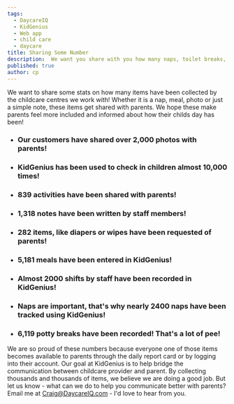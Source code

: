 ```yaml
---
tags:
  - DaycareIQ
  - KidGenius
  - Web app
  - child care
  - daycare
title: Sharing Some Number
description:  We want you share with you how many naps, toilet breaks, meals and photos we've collected and shared with parents!
published: true
author: cp
---
```

We want to share some stats on how many items have been collected by the childcare centres we work with!  Whether it is a nap, meal, photo or just a simple note, these items get shared with parents.  We hope these make parents feel more included and informed about how their childs day has been!



- <h3>Our customers have shared over 2,000 photos with parents!  </h3>

- <h3> KidGenius has been used to check in children almost 10,000 times!  </h3>

- <h3> 839 activities have been shared with parents!  </h3>

- <h3> 1,318 notes have been written by staff members!  </h3>

- <h3> 282 items, like diapers or wipes have been requested of parents!  </h3>

- <h3> 5,181 meals have been entered in KidGenius!  </h3>

- <h3> Almost 2000 shifts by staff have been recorded in KidGenius!  </h3>

- <h3> Naps are important, that's why nearly 2400 naps have been tracked using KidGenius!  </h3>

- <h3> 6,119 potty breaks have been recorded!  That's a lot of pee!  </h3>

We are so proud of these numbers because everyone one of those items becomes available to parents through the daily report card or by logging into their account.  Our goal at KidGenius is to help bridge the communication between childcare provider and parent.  By collecting thousands and thousands of items, we believe we are doing a good job.  But let us know - what can we do to help you communicate better with parents?  Email me at [Craig@DaycareIQ.com](mailto:craig@daycareiq.com) - I'd love to hear from you.

